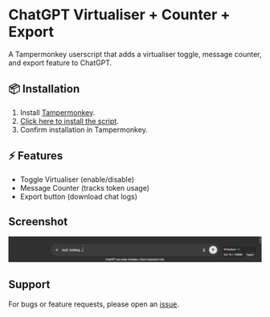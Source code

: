 # ChatGPT Virtualiser + Counter + Export

A Tampermonkey userscript that adds a virtualiser toggle, message counter, and export feature to ChatGPT.

## 📦 Installation
1. Install [Tampermonkey](https://www.tampermonkey.net/).
2. [Click here to install the script](https://raw.githubusercontent.com/vasilywarmare/ChatGPT-Virtualiser-Counter-Export/main/ChatGPT-Virtualiser-Counter-Export.user.js).
3. Confirm installation in Tampermonkey.

## ⚡ Features
- Toggle Virtualiser (enable/disable)
- Message Counter (tracks token usage)
- Export button (download chat logs)

## Screenshot
![Screenshot](Screenshot.png)

## Support
For bugs or feature requests, please open an [issue](https://github.com/vasilywarmare/ChatGPT-Virtualiser-Counter-Export/issues).
